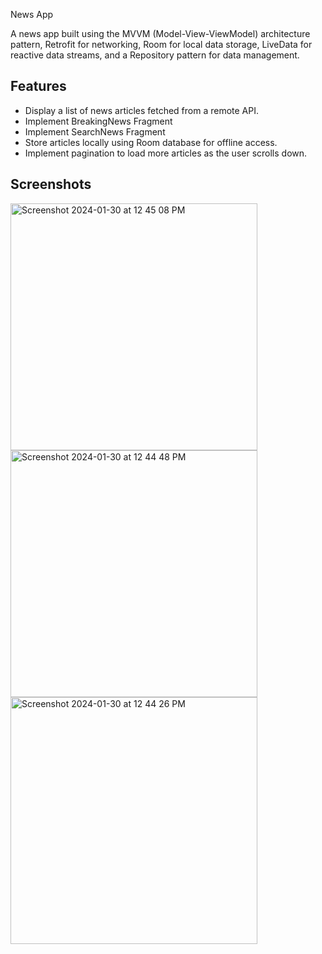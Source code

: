News App

A news app built using the MVVM (Model-View-ViewModel) architecture pattern, Retrofit for networking, Room for local data storage, LiveData for reactive data streams, and a Repository pattern for data management.

## Features
- Display a list of news articles fetched from a remote API.
- Implement BreakingNews Fragment  
- Implement SearchNews Fragment  
- Store articles locally using Room database for offline access.
- Implement pagination to load more articles as the user scrolls down.

## Screenshots


<img width="395" alt="Screenshot 2024-01-30 at 12 45 08 PM" src="https://github.com/Nirali123456789/MVVMNewsApp/assets/90322848/f688cdd1-1a13-4936-81d5-61c5239781f7">
<img width="395" alt="Screenshot 2024-01-30 at 12 44 48 PM" src="https://github.com/Nirali123456789/MVVMNewsApp/assets/90322848/8374d387-43ea-45f2-bac3-2910d4e258c3">
<img width="395" alt="Screenshot 2024-01-30 at 12 44 26 PM" src="https://github.com/Nirali123456789/MVVMNewsApp/assets/90322848/af029f5c-1f2c-418a-9e36-1d4b89c9c815">
